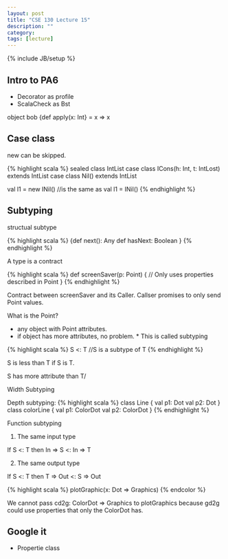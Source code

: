 ```yaml
---
layout: post
title: "CSE 130 Lecture 15"
description: ""
category: 
tags: [lecture]
---
```

{% include JB/setup %}

## Intro to PA6

   * Decorator as profile
   * ScalaCheck as Bst
	
object bob {def apply(x: Int} = x => x

## Case class

new can be skipped.

{% highlight scala %}
sealed class IntList
case class ICons(h: Int, t: IntLost) extends IntList
case class Nil()		     extends IntList

val l1 = new INil()  //is the same as
val l1 = INil()
{% endhighlight %}

## Subtyping

structual subtype 

{% highlight scala %}
{def next(): Any
 def hasNext: Boolean }
{% endhighlight %}

A type is a contract

{% highlight scala %}
def screenSaver(p: Point) {
  // Only uses properties described in Point
}
{% endhighlight %}

Contract between screenSaver and its Caller.
Callser promises to only send Point values.

What is the Point?

   * any object with Point attributes.
   * if object has more attributes, no problem.
	* This is called subtyping

{% highlight scala %}
S <: T  //S is a subtype of T
{% endhighlight %}

S is less than T if S is T.

S has more attribute than T/

Width Subtyping


Depth subtyping:
{% highlight scala %}
class Line
{
  val p1: Dot
  val p2: Dot
}
class colorLine
{
  val p1: ColorDot
  val p2: ColorDot
}
{% endhighlight %}

Function subtyping

1. The same input type

If S <: T then In => S <: In => T

2. The same output type

If S <: T then T => Out <: S => Out


{% highlight scala %}
plotGraphic(x: Dot => Graphics)
{% endcolor %}

We cannot pass cd2g: ColorDot => Graphics to plotGraphics because gd2g could use properties that only the ColorDot has.




## Google it

* Propertie class
